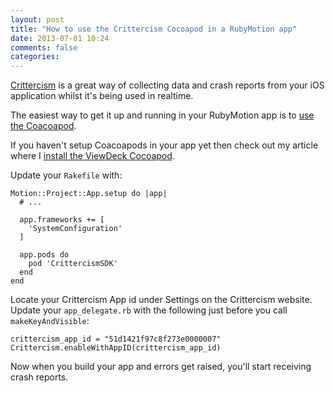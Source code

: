 ```yaml
---
layout: post
title: "How to use the Crittercism Cocoapod in a RubyMotion app"
date: 2013-07-01 10:24
comments: false
categories: 
---
```

[Crittercism](http://www.crittercism.com) is a great way of collecting data and
crash reports from your iOS application whilst it's being used in realtime.

The easiest way to get it up and running in your RubyMotion app is to [use the Coacoapod](http://cocoapods.org/?q=crittercism).

If you haven't setup Coacoapods in your app yet then check out my article
where I [install the ViewDeck Cocoapod](http://paulsturgess.co.uk/blog/2013/05/15/using-native-objective-c-cocoapod-libraries-in-rubymotion/).

Update your `Rakefile` with:

    Motion::Project::App.setup do |app|
      # ...

      app.frameworks += [
        'SystemConfiguration'
      ]

      app.pods do
        pod 'CrittercismSDK'
      end
    end

Locate your Crittercism App id under Settings on the Crittercism website. Update
your `app_delegate.rb` with the following just before you call `makeKeyAndVisible`:

    crittercism_app_id = "51d1421f97c8f273e0000007"
    Crittercism.enableWithAppID(crittercism_app_id)

Now when you build your app and errors get raised, you'll start receiving crash
reports.

